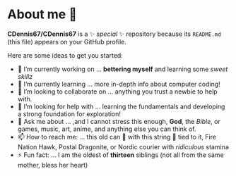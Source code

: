 # About me 👋


**CDennis67/CDennis67** is a ✨ _special_ ✨ repository because its `README.md` (this file) appears on your GitHub profile.

Here are some ideas to get you started:

- 🔭 I’m currently working on ... **bettering myself** and learning some *sweet skillz*
- 🌱 I’m currently learning ... more in-depth info about computer coding! 
- 👯 I’m looking to collaborate on ... anything you trust a newbie to help with.
- 🤔 I’m looking for help with ... learning the fundamentals and developing a strong foundation for exploration!
- 💬 Ask me about ... ,and I cannot stress this enough, **God**, the *Bible*, or games, music, art, anime, and anything else you can think of.
- 📫 How to reach me: ... this old can 🥫 with this string 🧵 tied to it, Fire Nation Hawk, Postal Dragonite, or Nordic courier with *ridiculous* stamina 
- ⚡ Fun fact: ... I am the oldest of **thirteen** siblings (not all from the same mother, bless her heart)
